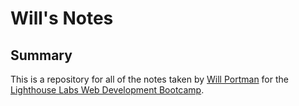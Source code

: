 # Will's Notes
## Summary
This is a repository for all of the notes taken by [Will Portman](https://github.com/wdportman) for the [Lighthouse Labs Web Development Bootcamp](https://www.lighthouselabs.ca/web-bootcamp).